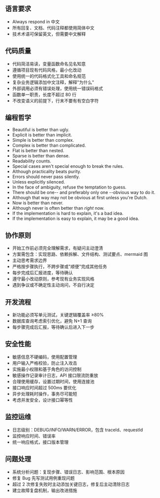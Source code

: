 ## 语言要求
- Always respond in 中文
- 所有回复、文档、代码注释都使用简体中文
- 技术术语可保留英文，但需要中文解释

## 代码质量
- 代码简洁易读，变量函数命名见名知意
- 遵循项目现有代码风格，最小化改动
- 使用统一的代码格式化工具和命名规范
- 复杂业务逻辑添加中文注释，解释"为什么"
- 外部调用必须有错误处理，使用统一错误码格式
- 函数单一职责，长度不超过 80 行
- 不改变语义的前提下，行末不要有有空白字符

## 编程哲学
- Beautiful is better than ugly.
- Explicit is better than implicit.
- Simple is better than complex.
- Complex is better than complicated.
- Flat is better than nested.
- Sparse is better than dense.
- Readability counts.
- Special cases aren't special enough to break the rules.
- Although practicality beats purity.
- Errors should never pass silently.
- Unless explicitly silenced.
- In the face of ambiguity, refuse the temptation to guess.
- There should be one-- and preferably only one --obvious way to do it.
- Although that way may not be obvious at first unless you're Dutch.
- Now is better than never.
- Although never is often better than *right* now.
- If the implementation is hard to explain, it's a bad idea.
- If the implementation is easy to explain, it may be a good idea.

## 协作原则
- 开始工作前必须完全理解需求，有疑问主动澄清
- 方案需包含：实现思路、依赖拆解、文件结构、测试要点、mermaid 图
- 主动思考需求边界
- 严格按步骤执行，不跨步骤或"顺便"完成其他任务
- 每步完成后汇报进度，等待确认
- 遵守最小改动原则，参考现有业务实现风格
- 遇到争议或不确定性主动询问，不自行决定

## 开发流程
- 新功能必须写单元测试，关键逻辑覆盖率 ≥80%
- 数据库查询考虑索引优化，避免 N+1 查询
- 每步骤完成后汇报，等待确认后进入下一步

## 安全性能
- 敏感信息不硬编码，使用配置管理
- 用户输入严格校验，防止注入攻击
- 实施最小权限和基于角色的访问控制
- 敏感操作记录审计日志，API 接口限流防重放
- 合理使用缓存，设置过期时间，使用连接池
- 接口响应时间超过 500ms 要优化
- 异步处理耗时操作，事务尽可能短
- 考虑并发安全，设计接口幂等性

## 监控运维
- 日志级别：DEBUG/INFO/WARN/ERROR，包含 traceId、requestId
- 监控响应时间、错误率
- 统一响应格式，接口版本管理

## 问题处理
- 系统分析问题：复现步骤、错误日志、影响范围、根本原因
- 修复 Bug 先写测试用例重现问题
- 超过 2 次修复失败时主动添加关键日志，修复后主动清除日志
- 建立故障复盘机制，输出改进措施

